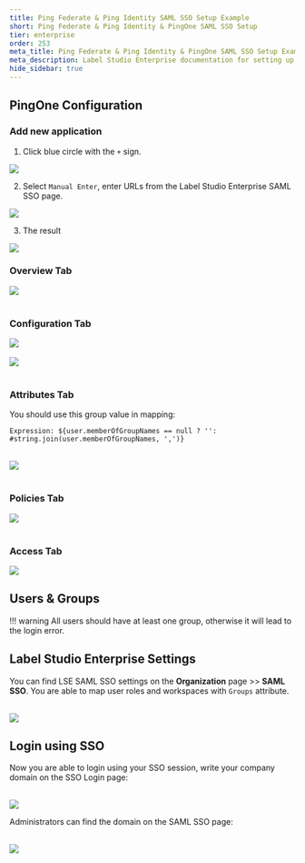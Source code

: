 ```yaml
---
title: Ping Federate & Ping Identity SAML SSO Setup Example
short: Ping Federate & Ping Identity & PingOne SAML SSO Setup
tier: enterprise
order: 253
meta_title: Ping Federate & Ping Identity & PingOne SAML SSO Setup Example
meta_description: Label Studio Enterprise documentation for setting up Ping Federate & Ping Identity & PingOne SAML SSO Setup Example.
hide_sidebar: true
---
```


## PingOne Configuration

### Add new application 

1. Click blue circle with the `+` sign.  
<img src="/images/pingone/setup-1.png" class="gif-border">

2. Select `Manual Enter`, enter URLs from the Label Studio Enterprise SAML SSO page.
<img src="/images/pingone/setup-2.png" class="gif-border">

3. The result
<img src="/images/pingone/main.png" class="gif-border">


### Overview Tab

<img src="/images/pingone/overview.png" class="gif-border">
<br><br>

### Configuration Tab

<img src="/images/pingone/configuration-1.png" class="gif-border">
<br><br>

<img src="/images/pingone/configuration-2.png" class="gif-border">
<br><br>

### Attributes Tab

You should use this group value in mapping:
```
Expression: ${user.memberOfGroupNames == null ? '': #string.join(user.memberOfGroupNames, ',')}
```
<br>
<img src="/images/pingone/attributes.png" class="gif-border">
<br><br>

### Policies Tab

<img src="/images/pingone/policies.png" class="gif-border">
<br><br>

### Access Tab

<img src="/images/pingone/access.png" class="gif-border">

## Users & Groups

!!! warning
    All users should have at least one group, otherwise it will lead to the login error.
     

## Label Studio Enterprise Settings 

You can find LSE SAML SSO settings on the **Organization** page >> **SAML SSO**. You are able to map user roles and workspaces with `Groups` attribute.  
 
<br>
<img src="/images/pingone/saml-settings.png" class="gif-border">


## Login using SSO 

Now you are able to login using your SSO session, write your company domain on the SSO Login page:

<br>
<img src="/images/pingone/login-sso.png" class="gif-border">

Administrators can find the domain on the SAML SSO page:

<br>
<img src="/images/pingone/domain-settings.png" class="gif-border">
